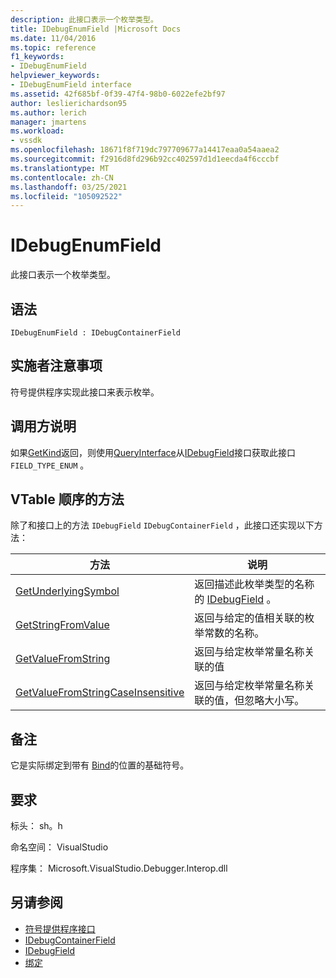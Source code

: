 ```yaml
---
description: 此接口表示一个枚举类型。
title: IDebugEnumField |Microsoft Docs
ms.date: 11/04/2016
ms.topic: reference
f1_keywords:
- IDebugEnumField
helpviewer_keywords:
- IDebugEnumField interface
ms.assetid: 42f685bf-0f39-47f4-98b0-6022efe2bf97
author: leslierichardson95
ms.author: lerich
manager: jmartens
ms.workload:
- vssdk
ms.openlocfilehash: 18671f8f719dc797709677a14417eaa0a54aaea2
ms.sourcegitcommit: f2916d8fd296b92cc402597d1d1eecda4f6cccbf
ms.translationtype: MT
ms.contentlocale: zh-CN
ms.lasthandoff: 03/25/2021
ms.locfileid: "105092522"
---
```

# <a name="idebugenumfield"></a>IDebugEnumField
此接口表示一个枚举类型。

## <a name="syntax"></a>语法

```
IDebugEnumField : IDebugContainerField
```

## <a name="notes-for-implementers"></a>实施者注意事项
 符号提供程序实现此接口来表示枚举。

## <a name="notes-for-callers"></a>调用方说明
 如果[GetKind](../../../extensibility/debugger/reference/idebugfield-getkind.md)返回，则使用[QueryInterface](/cpp/atl/queryinterface)从[IDebugField](../../../extensibility/debugger/reference/idebugfield.md)接口获取此接口 `FIELD_TYPE_ENUM` 。

## <a name="methods-in-vtable-order"></a>VTable 顺序的方法
 除了和接口上的方法 `IDebugField` `IDebugContainerField` ，此接口还实现以下方法：

|方法|说明|
|------------|-----------------|
|[GetUnderlyingSymbol](../../../extensibility/debugger/reference/idebugenumfield-getunderlyingsymbol.md)|返回描述此枚举类型的名称的 [IDebugField](../../../extensibility/debugger/reference/idebugfield.md) 。|
|[GetStringFromValue](../../../extensibility/debugger/reference/idebugenumfield-getstringfromvalue.md)|返回与给定的值相关联的枚举常数的名称。|
|[GetValueFromString](../../../extensibility/debugger/reference/idebugenumfield-getvaluefromstring.md)|返回与给定枚举常量名称关联的值|
|[GetValueFromStringCaseInsensitive](../../../extensibility/debugger/reference/idebugenumfield-getvaluefromstringcaseinsensitive.md)|返回与给定枚举常量名称关联的值，但忽略大小写。|

## <a name="remarks"></a>备注
 它是实际绑定到带有 [Bind](../../../extensibility/debugger/reference/idebugbinder-bind.md)的位置的基础符号。

## <a name="requirements"></a>要求
 标头： sh。h

 命名空间： VisualStudio

 程序集： Microsoft.VisualStudio.Debugger.Interop.dll

## <a name="see-also"></a>另请参阅
- [符号提供程序接口](../../../extensibility/debugger/reference/symbol-provider-interfaces.md)
- [IDebugContainerField](../../../extensibility/debugger/reference/idebugcontainerfield.md)
- [IDebugField](../../../extensibility/debugger/reference/idebugfield.md)
- [绑定](../../../extensibility/debugger/reference/idebugbinder-bind.md)
